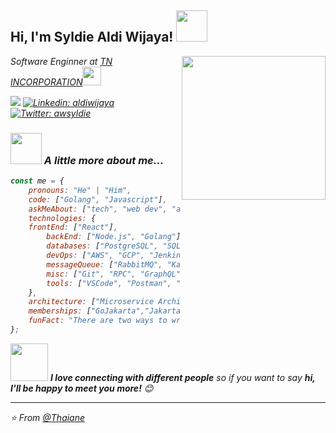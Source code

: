 <h2> Hi, I'm Syldie Aldi Wijaya! <img src="https://media.giphy.com/media/12oufCB0MyZ1Go/giphy.gif" width="50"></h2>
<img align='right' src="https://media.giphy.com/media/M9gbBd9nbDrOTu1Mqx/giphy.gif" width="230">
<p><em>Software Enginner at <a href="http://www.unb.br">TN INCORPORATION</a><img src="https://media.giphy.com/media/fYSnHlufseco8Fh93Z/giphy.gif" width="30">


[![](https://img.shields.io/badge/Gmail-syldie.aldiwijaya%40gmail.com-red)](mailto:syldie.aldiwijaya@gmail.com)
[![Linkedin: aldiwijaya](https://img.shields.io/badge/-aldiwijaya-blue?style=flat-square&logo=Linkedin&logoColor=white&link=https://www.linkedin.com/in/aldiwijaya/)](https://www.linkedin.com/in/aldiwijaya/)
[![Twitter: awsyldie](https://img.shields.io/twitter/follow/awsyldie?style=social)](https://twitter.com/awsyldie)


### <img src="https://media.giphy.com/media/VgCDAzcKvsR6OM0uWg/giphy.gif" width="50"> A little more about me...  

```javascript
const me = {
    pronouns: "He" | "Him",
    code: ["Golang", "Javascript"],
    askMeAbout: ["tech", "web dev", "app dev"],
    technologies: {
	frontEnd: ["React"],
        backEnd: ["Node.js", "Golang"],
        databases: ["PostgreSQL", "SQLite", "Mongo", "Redis"],
        devOps: ["AWS", "GCP", "Jenkins", "SonarQube", "Kubernetes", "Docker", "ELK"],
        messageQueue: ["RabbitMQ", "Kafka"],
        misc: ["Git", "RPC", "GraphQL", "Firebase", "Socket.IO",  "open-cv", "bash"],
        tools: ["VSCode", "Postman", "Swagger", "Jira", "Trello", "Draw.io", "Sequence.org"],
    },
    architecture: ["Microservice Architecture", "Event-Driven Architecture", "Single Page Applications", "Serverless Architecture"],
    memberships: ["GoJakarta","JakartaJS"],
    funFact: "There are two ways to write error-free programs; only the third one works"
};
```

<img src="https://media.giphy.com/media/LnQjpWaON8nhr21vNW/giphy.gif" width="60"> <em><b>I love connecting with different people</b> so if you want to say <b>hi, I'll be happy to meet you more!</b> 😊</em>

---

⭐️ From [@Thaiane](https://github.com/Thaiane)
